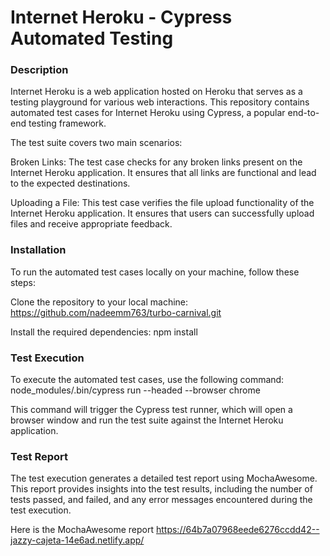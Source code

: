 <h1>Internet Heroku - Cypress Automated Testing</h1>


<h3>Description</h3>
Internet Heroku is a web application hosted on Heroku that serves as a testing playground for various web interactions. This repository contains automated test cases for Internet Heroku using Cypress, a popular end-to-end testing framework.

The test suite covers two main scenarios:

Broken Links: The test case checks for any broken links present on the Internet Heroku application. It ensures that all links are functional and lead to the expected destinations.

Uploading a File: This test case verifies the file upload functionality of the Internet Heroku application. It ensures that users can successfully upload files and receive appropriate feedback.


<h3>Installation</h3>
To run the automated test cases locally on your machine, follow these steps:

Clone the repository to your local machine:
https://github.com/nadeemm763/turbo-carnival.git

Install the required dependencies:
npm install


<h3>Test Execution</h3>
To execute the automated test cases, use the following command:
node_modules/.bin/cypress run --headed --browser chrome

This command will trigger the Cypress test runner, which will open a browser window and run the test suite against the Internet Heroku application.


<h3>Test Report</h3>
The test execution generates a detailed test report using MochaAwesome. This report provides insights into the test results, including the number of tests passed, and failed, and any error messages encountered during the test execution.

Here is the MochaAwesome report
https://64b7a07968eede6276ccdd42--jazzy-cajeta-14e6ad.netlify.app/







